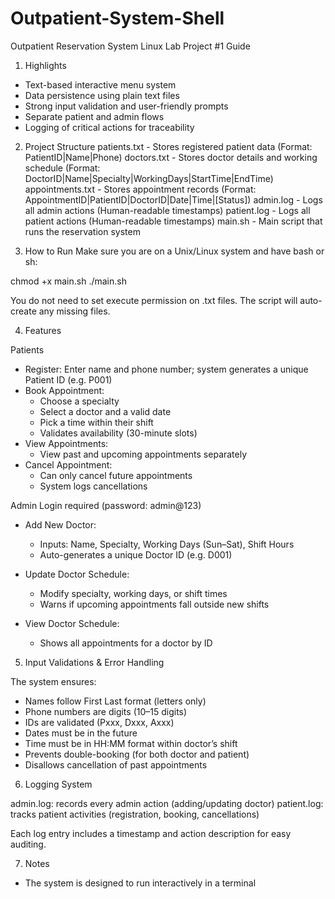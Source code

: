 # Outpatient-System-Shell
Outpatient Reservation System
Linux Lab Project #1 Guide

1. Highlights
- Text-based interactive menu system
- Data persistence using plain text files
- Strong input validation and user-friendly prompts
- Separate patient and admin flows
- Logging of critical actions for traceability

2. Project Structure
patients.txt       - Stores registered patient data (Format: PatientID|Name|Phone)
doctors.txt        - Stores doctor details and working schedule (Format: DoctorID|Name|Specialty|WorkingDays|StartTime|EndTime)
appointments.txt   - Stores appointment records (Format: AppointmentID|PatientID|DoctorID|Date|Time|[Status])
admin.log          - Logs all admin actions (Human-readable timestamps)
patient.log        - Logs all patient actions (Human-readable timestamps)
main.sh            - Main script that runs the reservation system

3. How to Run
Make sure you are on a Unix/Linux system and have bash or sh:

chmod +x main.sh
./main.sh

You do not need to set execute permission on .txt files. The script will auto-create any missing files.

4. Features

Patients
- Register: Enter name and phone number; system generates a unique Patient ID (e.g. P001)
- Book Appointment:
  - Choose a specialty
  - Select a doctor and a valid date
  - Pick a time within their shift
  - Validates availability (30-minute slots)
- View Appointments:
  - View past and upcoming appointments separately
- Cancel Appointment:
  - Can only cancel future appointments
  - System logs cancellations

Admin
Login required (password: admin@123)

- Add New Doctor:
  - Inputs: Name, Specialty, Working Days (Sun–Sat), Shift Hours
  - Auto-generates a unique Doctor ID (e.g. D001)

- Update Doctor Schedule:
  - Modify specialty, working days, or shift times
  - Warns if upcoming appointments fall outside new shifts

- View Doctor Schedule:
  - Shows all appointments for a doctor by ID

5. Input Validations & Error Handling

The system ensures:
- Names follow First Last format (letters only)
- Phone numbers are digits (10–15 digits)
- IDs are validated (Pxxx, Dxxx, Axxx)
- Dates must be in the future
- Time must be in HH:MM format within doctor’s shift
- Prevents double-booking (for both doctor and patient)
- Disallows cancellation of past appointments

6. Logging System

admin.log: records every admin action (adding/updating doctor)
patient.log: tracks patient activities (registration, booking, cancellations)

Each log entry includes a timestamp and action description for easy auditing.

7. Notes

- The system is designed to run interactively in a terminal
